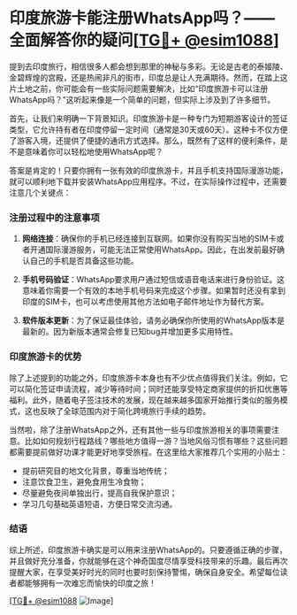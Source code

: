 # 印度旅游卡能注册WhatsApp吗？——全面解答你的疑问[[TG💪+ @esim1088](https://t.me/s/esim1088)]

提到去印度旅行，相信很多人都会想到那里的神秘与多彩。无论是古老的泰姬陵、金碧辉煌的宫殿，还是热闹非凡的街市，印度总是让人充满期待。然而，在踏上这片土地之前，你可能会有一些实际问题需要解决，比如“印度旅游卡可以注册WhatsApp吗？”这听起来像是一个简单的问题，但实际上涉及到了许多细节。

首先，让我们来明确一下背景知识。印度旅游卡是一种专门为短期游客设计的签证类型，它允许持有者在印度停留一定时间（通常是30天或60天）。这种卡不仅方便了游客入境，还提供了便捷的通讯方式选择。那么，既然有了这样的便利条件，是不是意味着你可以轻松地使用WhatsApp呢？

答案是肯定的！只要你拥有一张有效的印度旅游卡，并且手机支持国际漫游功能，就可以顺利地下载并安装WhatsApp应用程序。不过，在实际操作过程中，还需要注意几个关键点：

### 注册过程中的注意事项

1. **网络连接**：确保你的手机已经连接到互联网。如果你没有购买当地的SIM卡或者开通国际漫游服务，可能无法正常使用WhatsApp。因此，在出发前最好确认自己的手机是否具备这些功能。
   
2. **手机号码验证**：WhatsApp要求用户通过短信或语音电话来进行身份验证。这意味着你需要一个有效的本地手机号码来完成这个步骤。如果暂时还没有拿到印度的SIM卡，也可以考虑使用其他方法如电子邮件地址作为替代方案。

3. **软件版本更新**：为了保证最佳体验，请务必确保你所使用的WhatsApp版本是最新的。因为新版本通常会修复已知bug并增加更多实用特性。

### 印度旅游卡的优势

除了上述提到的功能之外，印度旅游卡本身也有不少优点值得我们关注。例如，它可以简化签证申请流程，减少等待时间；同时还能享受特定商家提供的折扣优惠等福利。此外，随着电子签注技术的发展，现在越来越多国家开始推行类似的服务模式，这也反映了全球范围内对于简化跨境旅行手续的趋势。

当然啦，除了注册WhatsApp之外，还有其他一些与印度旅游相关的事项需要注意。比如如何规划行程路线？哪些地方值得一游？当地风俗习惯有哪些？这些问题都需要提前做好功课才能更好地享受旅程。在这里给大家推荐几个实用的小贴士：

- 提前研究目的地文化背景，尊重当地传统；
- 注意饮食卫生，避免食用生冷食物；
- 尽量避免夜间单独出行，提高自我保护意识；
- 学习几句基础英语短语，方便日常交流沟通。

### 结语

综上所述，印度旅游卡确实是可以用来注册WhatsApp的。只要遵循正确的步骤，并且做好充分准备，你就能够在这个神奇国度尽情享受科技带来的乐趣。最后再次提醒大家，在享受美好时光的同时也要时刻保持警惕，确保自身安全。希望每位读者都能够拥有一次难忘而愉快的印度之旅！

[[TG💪+ @esim1088](https://t.me/s/esim1088) ![Image](https://i.postimg.cc/4NQfJmqS/Snipaste-2025-05-13-00-14-12.png)]